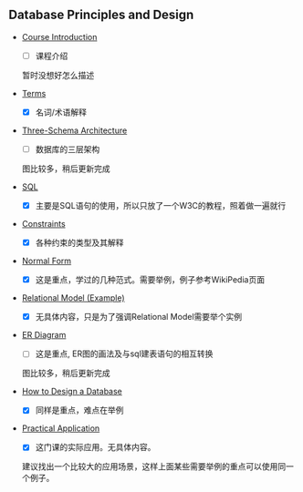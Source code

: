 ## Database Principles and Design

- [Course Introduction](introduction.md)

    - [ ] 课程介绍

    暂时没想好怎么描述

- [Terms](terms.md)

    - [x] 名词/术语解释

- [Three-Schema Architecture](three-schema.md)

    - [ ] 数据库的三层架构

    图比较多，稍后更新完成

- [SQL](sql.md)

    - [x] 主要是SQL语句的使用，所以只放了一个W3C的教程，照着做一遍就行

- [Constraints](constraints.md)

    - [x] 各种约束的类型及其解释

- [Normal Form](normal-form.md)

    - [x] 这是重点，学过的几种范式。需要举例，例子参考WikiPedia页面

- [Relational Model (Example)](relational-model.md)

    - [x] 无具体内容，只是为了强调Relational Model需要举个实例

- [ER Diagram](er-diagram.md)

    - [ ] 这是重点, ER图的画法及与sql建表语句的相互转换

    图比较多，稍后更新完成

- [How to Design a Database](how-to-design-database.md)

    - [x] 同样是重点，难点在举例

- [Practical Application](practical-application.md)

    - [x] 这门课的实际应用。无具体内容。

    建议找出一个比较大的应用场景，这样上面某些需要举例的重点可以使用同一个例子。
